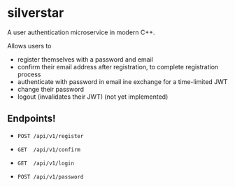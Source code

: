# silverstar

A user authentication microservice in modern C++.

Allows users to
- register themselves with a password and email
- confirm their email address after registration, to complete registration process
- authenticate with password in email ine exchange for a time-limited JWT
- change their password
- logout (invalidates their JWT) (not yet implemented)

## Endpoints!

* `POST /api/v1/register`

* `GET  /api/v1/confirm`

* `GET  /api/v1/login`

* `POST /api/v1/password`